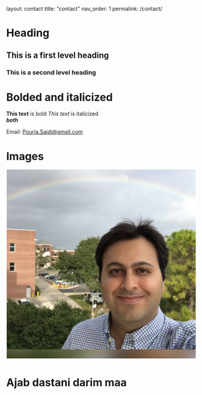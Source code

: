 layout: contact
title: "contact"
nav_order: 1
permalink: /contact/

# Heading

## This is a first level heading

### This is a second level heading

# Bolded and italicized
**This text**  is bold
*This text* is italicized
<br>
***both***

Email: Pouria.Saidi@gmail.com
# Images
![Pouria Saidi](Images/Pouria.png)

# Ajab dastani darim maa
